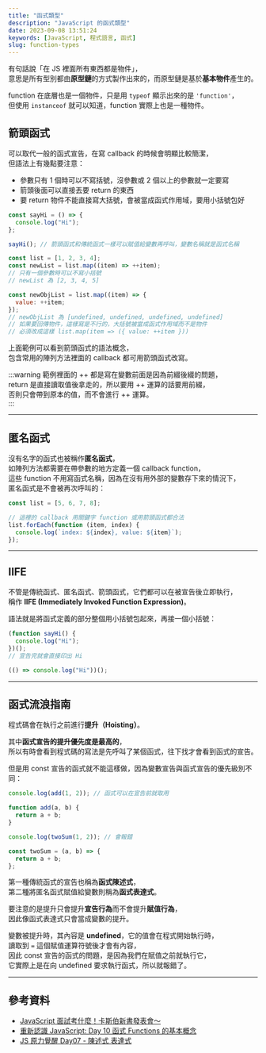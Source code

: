 ```yaml
---
title: "函式類型"
description: "JavaScript 的函式類型"
date: 2023-09-08 13:51:24
keywords: [JavaScript, 程式語言, 函式]
slug: function-types
---
```


有句話說「在 JS 裡面所有東西都是物件」，  
意思是所有型別都由**原型鏈**的方式製作出來的，而原型鏈是基於**基本物件**產生的。

function 在底層也是一個物件，只是用 `typeof` 顯示出來的是 `'function'`，  
但使用 `instanceof` 就可以知道，function 實際上也是一種物件。

## 箭頭函式

可以取代一般的函式宣告，在寫 callback 的時候會明顯比較簡潔，  
但語法上有幾點要注意：

- 參數只有 1 個時可以不寫括號，沒參數或 2 個以上的參數就一定要寫
- 箭頭後面可以直接丟要 return 的東西
- 要 return 物件不能直接寫大括號，會被當成函式作用域，要用小括號包好

```js
const sayHi = () => {
  console.log("Hi");
};

sayHi(); // 箭頭函式和傳統函式一樣可以賦值給變數再呼叫，變數名稱就是函式名稱

const list = [1, 2, 3, 4];
const newList = list.map((item) => ++item);
// 只有一個參數時可以不寫小括號
// newList 為 [2, 3, 4, 5]

const newObjList = list.map((item) => {
  value: ++item;
});
// newObjList 為 [undefined, undefined, undefined, undefined]
// 如果要回傳物件，這樣寫是不行的，大括號被當成函式作用域而不是物件
// 必須改成這樣 list.map(item => ({ value: ++item }))
```

上面範例可以看到箭頭函式的語法概念，  
包含常用的陣列方法裡面的 callback 都可用箭頭函式改寫。

:::warning
範例裡面的 ++ 都是寫在變數前面是因為前綴後綴的問題，  
return 是直接讀取值後拿走的，所以要用 ++ 運算的話要用前綴，  
否則只會帶到原本的值，而不會進行 ++ 運算。  
:::

---

## 匿名函式

沒有名字的函式也被稱作**匿名函式**，  
如陣列方法都需要在帶參數的地方定義一個 callback function，  
這些 function 不用寫函式名稱，因為在沒有用外部的變數存下來的情況下，  
匿名函式是不會被再次呼叫的：

```js
const list = [5, 6, 7, 8];

// 這裡的 callback 用關鍵字 function 或用箭頭函式都合法
list.forEach(function (item, index) {
  console.log(`index: ${index}, value: ${item}`);
});
```

---

## IIFE

不管是傳統函式、匿名函式、箭頭函式，它們都可以在被宣告後立即執行，  
稱作 **IIFE (Immediately Invoked Function Expression)**。

語法就是將函式定義的部分整個用小括號包起來，再接一個小括號：

```js
(function sayHi() {
  console.log("Hi");
})();
// 宣告完就會直接印出 Hi

(() => console.log("Hi"))();
```

---

## 函式流浪指南

程式碼會在執行之前進行**提升（Hoisting）**。

其中**函式宣告的提升優先度是最高的**，  
所以有時會看到程式碼的寫法是先呼叫了某個函式，往下找才會看到函式的宣告。

但是用 const 宣告的函式就不能這樣做，因為變數宣告與函式宣告的優先級別不同：

```js
console.log(add(1, 2)); // 函式可以在宣告前就取用

function add(a, b) {
  return a + b;
}

console.log(twoSum(1, 2)); // 會報錯

const twoSum = (a, b) => {
  return a + b;
};
```

第一種傳統函式的宣告也稱為**函式陳述式**，  
第二種將匿名函式賦值給變數則稱為**函式表達式**。

要注意的是提升只會提升**宣告行為**而不會提升**賦值行為**，  
因此像函式表達式只會當成變數的提升。

變數被提升時，其內容是 **undefined**，它的值會在程式開始執行時，  
讀取到 `=` 這個賦值運算符號後才會有內容，  
因此 const 宣告的函式的問題，是因為我們在賦值之前就執行它，  
它實際上是在向 undefined 要求執行函式，所以就報錯了。

---

## 參考資料

- [JavaScript 面試考什麼！卡斯伯新書發表會～](https://www.youtube.com/live/XIJQNzUyeX8?app=desktop&feature=share)
- [重新認識 JavaScript: Day 10 函式 Functions 的基本概念](https://ithelp.ithome.com.tw/articles/10191549)
- [JS 原力覺醒 Day07 - 陳述式 表達式](https://ithelp.ithome.com.tw/articles/10218937)
